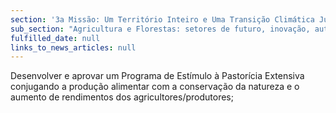 ```yaml
---
section: '3a Missão: Um Território Inteiro e Uma Transição Climática Justa'
sub_section: "Agricultura e Florestas: setores de futuro, inovação, autonomia e investimento"
fulfilled_date: null
links_to_news_articles: null
---
```


Desenvolver e aprovar um Programa de Estímulo à Pastorícia Extensiva conjugando a produção alimentar com a conservação da natureza e o aumento de rendimentos dos agricultores/produtores;